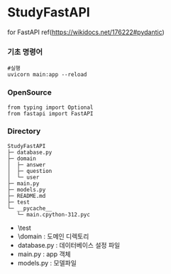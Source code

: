 # StudyFastAPI
for FastAPI
ref(https://wikidocs.net/176222#pydantic)

### 기초 명령어
```
#실행
uvicorn main:app --reload
```

### OpenSource
```
from typing import Optional
from fastapi import FastAPI
``` 

### Directory 
```
StudyFastAPI
├─ database.py
├─ domain
│  ├─ answer
│  ├─ question
│  └─ user
├─ main.py
├─ models.py
├─ README.md
├─ test
└─ __pycache__
   └─ main.cpython-312.pyc
```

* \test
* \domain : 도메인 디렉토리
* database.py : 데이터베이스 설정 파일
* main.py : app 객체 
* models.py : 모델파일
